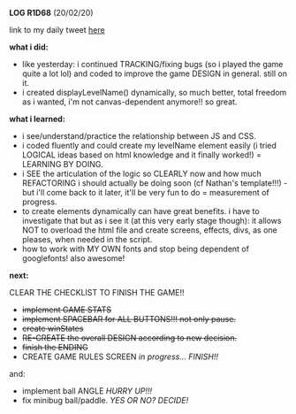**LOG R1D68** (20/02/20)

link to my daily tweet [here](https://twitter.com/Nightcoder2/status/1230393932552556545)

**what i did:**

- like yesterday: i continued TRACKING/fixing bugs (so i played the game quite a lot lol) and coded to improve the game DESIGN in general. still on it.
- i created displayLevelName() dynamically, so much better, total freedom as i wanted, i'm not canvas-dependent anymore!! so great.

**what i learned:**

- i see/understand/practice the relationship between JS and CSS.
- i coded fluently and could create my levelName element easily (i tried LOGICAL ideas based on html knowledge and it finally worked!) = LEARNING BY DOING. 
- i SEE the articulation of the logic so CLEARLY now and how much REFACTORING i should actually be doing soon (cf Nathan's template!!!) - but i'll come back to it later, it'll be very fun to do = measurement of progress.
- to create elements dynamically can have great benefits. i have to investigate that but as i see it (at this very early stage though): it allows NOT to overload the html file and create screens, effects, divs, as one pleases, when needed in the script.
- how to work with MY OWN fonts and stop being dependent of googlefonts! also awesome! 

**next:**

CLEAR THE CHECKLIST TO FINISH THE GAME!!

- ~~implement GAME STATS~~
- ~~implement SPACEBAR for ALL BUTTONS!!! not only pause.~~
- ~~create winStates~~
- ~~RE-CREATE the overall DESIGN according to new decision.~~
- ~~finish the ENDING~~
- CREATE GAME RULES SCREEN *in progress... FINISH!!*

and:

- implement ball ANGLE *HURRY UP!!!*
- fix minibug ball/paddle. *YES OR NO? DECIDE!*
